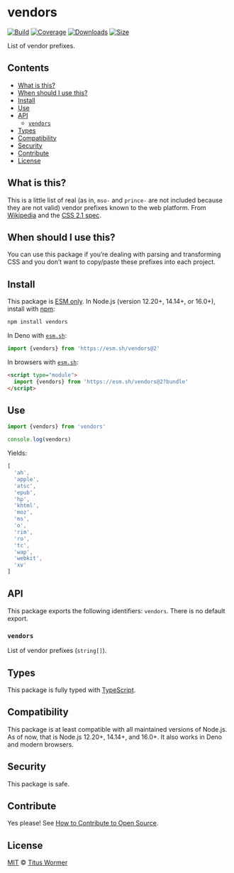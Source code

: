 # vendors

[![Build][build-badge]][build]
[![Coverage][coverage-badge]][coverage]
[![Downloads][downloads-badge]][downloads]
[![Size][size-badge]][size]

List of vendor prefixes.

## Contents

*   [What is this?](#what-is-this)
*   [When should I use this?](#when-should-i-use-this)
*   [Install](#install)
*   [Use](#use)
*   [API](#api)
    *   [`vendors`](#vendors-1)
*   [Types](#types)
*   [Compatibility](#compatibility)
*   [Security](#security)
*   [Contribute](#contribute)
*   [License](#license)

## What is this?

This is a little list of real (as in, `mso-` and `prince-` are not included
because they are not valid) vendor prefixes known to the web platform.
From [Wikipedia][wiki] and the [CSS 2.1 spec][spec].

## When should I use this?

You can use this package if you’re dealing with parsing and transforming CSS and
you don’t want to copy/paste these prefixes into each project.

## Install

This package is [ESM only][esm].
In Node.js (version 12.20+, 14.14+, or 16.0+), install with [npm][]:

```sh
npm install vendors
```

In Deno with [`esm.sh`][esmsh]:

```js
import {vendors} from 'https://esm.sh/vendors@2'
```

In browsers with [`esm.sh`][esmsh]:

```html
<script type="module">
  import {vendors} from 'https://esm.sh/vendors@2?bundle'
</script>
```

## Use

```js
import {vendors} from 'vendors'

console.log(vendors)
```

Yields:

```js
[
  'ah',
  'apple',
  'atsc',
  'epub',
  'hp',
  'khtml',
  'moz',
  'ms',
  'o',
  'rim',
  'ro',
  'tc',
  'wap',
  'webkit',
  'xv'
]
```

## API

This package exports the following identifiers: `vendors`.
There is no default export.

### `vendors`

List of vendor prefixes (`string[]`).

## Types

This package is fully typed with [TypeScript][].

## Compatibility

This package is at least compatible with all maintained versions of Node.js.
As of now, that is Node.js 12.20+, 14.14+, and 16.0+.
It also works in Deno and modern browsers.

## Security

This package is safe.

## Contribute

Yes please!
See [How to Contribute to Open Source][contribute].

## License

[MIT][license] © [Titus Wormer][author]

<!-- Definitions -->

[build-badge]: https://github.com/wooorm/vendors/workflows/main/badge.svg

[build]: https://github.com/wooorm/vendors/actions

[coverage-badge]: https://img.shields.io/codecov/c/github/wooorm/vendors.svg

[coverage]: https://codecov.io/github/wooorm/vendors

[downloads-badge]: https://img.shields.io/npm/dm/vendors.svg

[downloads]: https://www.npmjs.com/package/vendors

[size-badge]: https://img.shields.io/bundlephobia/minzip/vendors.svg

[size]: https://bundlephobia.com/result?p=vendors

[npm]: https://docs.npmjs.com/cli/install

[esmsh]: https://esm.sh

[license]: license

[author]: https://wooorm.com

[esm]: https://gist.github.com/sindresorhus/a39789f98801d908bbc7ff3ecc99d99c

[typescript]: https://www.typescriptlang.org

[contribute]: https://opensource.guide/how-to-contribute/

[wiki]: https://en.wikipedia.org/wiki/CSS_hack#Browser_prefixes

[spec]: https://www.w3.org/TR/CSS22/syndata.html#vendor-keyword-history
